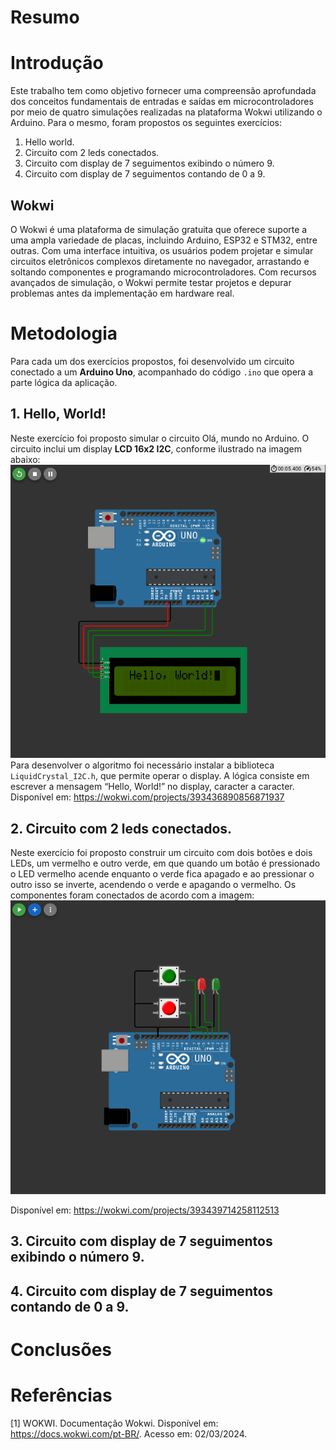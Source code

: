 # Resumo
# Introdução
Este trabalho tem como objetivo fornecer uma compreensão aprofundada dos conceitos fundamentais de entradas e saídas em microcontroladores por meio de quatro simulações realizadas na plataforma Wokwi utilizando o Arduino. Para o mesmo, foram propostos os seguintes exercícios:
1. Hello world.
2. Circuito com 2 leds conectados.
3. Circuito com display de 7 seguimentos exibindo o número 9.
4. Circuito com display de 7 seguimentos contando de 0 a 9.
## Wokwi
O Wokwi é uma plataforma de simulação gratuita que oferece suporte a uma ampla variedade de placas, incluindo Arduino, ESP32 e STM32, entre outras. Com uma interface intuitiva, os usuários podem projetar e simular circuitos eletrônicos complexos diretamente no navegador, arrastando e soltando componentes e programando microcontroladores. Com recursos avançados de simulação, o Wokwi permite testar projetos e depurar problemas antes da implementação em hardware real.
# Metodologia
Para cada um dos exercícios propostos, foi desenvolvido um circuito conectado a um **Arduino Uno**, acompanhado do código `.ino` que opera a parte lógica da aplicação.
## 1. Hello, World!
Neste exercício foi proposto simular o circuito Olá, mundo no Arduino.
O circuito inclui um display **LCD 16x2 I2C**, conforme ilustrado na imagem abaixo:
<img src="Questão 1/Hello.png"/>
Para desenvolver o algoritmo foi necessário instalar a biblioteca `LiquidCrystal_I2C.h`, que permite operar o display. A lógica consiste em escrever a mensagem “Hello, World!” no display, caracter a caracter.
Disponível em: https://wokwi.com/projects/393436890856871937

## 2. Circuito com 2 leds conectados.
Neste exercício foi proposto construir um circuito com dois botões e dois LEDs, um vermelho e outro verde, em que quando um botão é pressionado o LED vermelho acende enquanto o verde fica apagado e ao pressionar o outro isso se inverte, acendendo o verde e apagando o vermelho.
Os componentes foram conectados de acordo com a imagem:
<img src="Questão 2/LEDs.png"/>

Disponível em: https://wokwi.com/projects/393439714258112513

## 3. Circuito com display de 7 seguimentos exibindo o número 9.

## 4. Circuito com display de 7 seguimentos contando de 0 a 9.

# Conclusões
# Referências
[1]  WOKWI. Documentação Wokwi. Disponível em: https://docs.wokwi.com/pt-BR/. Acesso em: 02/03/2024.
